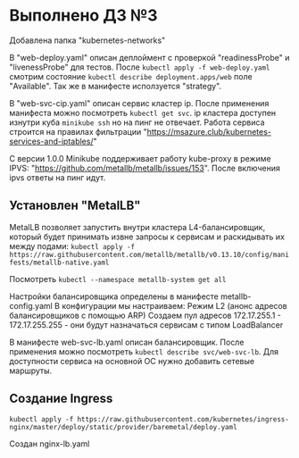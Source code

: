 # Выполнено ДЗ №3

Добавлена папка "kubernetes-networks"

В "web-deploy.yaml" описан деплоймент с проверкой "readinessProbe" и "livenessProbe" для тестов.
После ```kubectl apply -f web-deploy.yaml``` смотрим состояние ```kubectl describe deployment.apps/web``` поле "Available". Так же в манифесте исползуется "strategy".

В "web-svc-cip.yaml" описан сервис кластер ip. После применения манифеста можно посмотреть ```kubectl get svc```. ip кластера доступен изнутри куба ```minikube ssh``` но на пинг не отвечает.
Работа сервиса строится на правилах фильтрации "https://msazure.club/kubernetes-services-and-iptables/"

С версии 1.0.0 Minikube поддерживает работу kube-proxy в режиме IPVS: "https://github.com/metallb/metallb/issues/153". После включения ipvs ответы на пинг идут.

## Установлен "MetalLB"

MetalLB позволяет запустить внутри кластера L4-балансировщик,
который будет принимать извне запросы к сервисам и раскидывать их
между подами: ```kubectl apply -f https://raw.githubusercontent.com/metallb/metallb/v0.13.10/config/manifests/metallb-native.yaml```

Посмотреть ```kubectl --namespace metallb-system get all```

Настройки балансировщика определены в манифесте metallb-config.yaml
В конфигурации мы настраиваем:
Режим L2 (анонс адресов балансировщиков с помощью ARP)
Создаем пул адресов 172.17.255.1 - 172.17.255.255 - они будут
назначаться сервисам с типом LoadBalancer

В манифесте web-svc-lb.yaml описан балансировщик. После применения можно посмотреть ```kubectl describe svc/web-svc-lb```. Для доступности сервиса на основной ОС нужно добавить сетевые маршруты.

## Создание Ingress

```kubectl apply -f https://raw.githubusercontent.com/kubernetes/ingress-nginx/master/deploy/static/provider/baremetal/deploy.yaml```

Создан nginx-lb.yaml 
